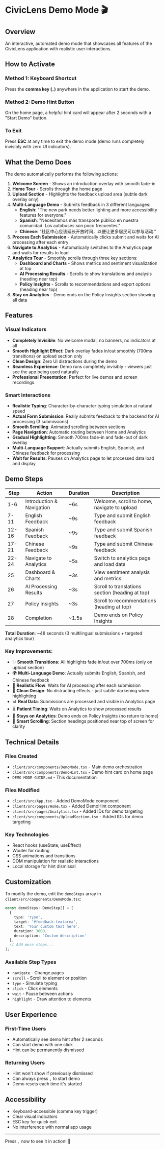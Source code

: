 # CivicLens Demo Mode 🎬

## Overview
An interactive, automated demo mode that showcases all features of the CivicLens application with realistic user interactions.

## How to Activate

### Method 1: Keyboard Shortcut
Press the **comma key (`,`)** anywhere in the application to start the demo.

### Method 2: Demo Hint Button
On the home page, a helpful hint card will appear after 2 seconds with a "Start Demo" button.

### To Exit
Press **ESC** at any time to exit the demo mode (demo runs completely invisibly with zero UI indicators).

## What the Demo Does

The demo automatically performs the following actions:

1. **Welcome Screen** - Shows an introduction overlay with smooth fade-in
2. **Home Tour** - Scrolls through the home page
3. **Upload Section** - Highlights the feedback upload area (subtle dark overlay only)
4. **Multi-Language Demo** - Submits feedback in 3 different languages:
   - **English**: "The new park needs better lighting and more accessibility features for everyone."
   - **Spanish**: "Necesitamos más transporte público en nuestra comunidad. Los autobuses son poco frecuentes."
   - **Chinese**: "社区中心应该延长开放时间，以便让更多居民可以参与活动."
5. **Process Each Submission** - Automatically clicks submit and waits for AI processing after each entry
6. **Navigate to Analytics** - Automatically switches to the Analytics page and waits for results to load
7. **Analytics Tour** - Smoothly scrolls through three key sections:
   - **Dashboard and Charts** - Shows metrics and sentiment visualization at top
   - **AI Processing Results** - Scrolls to show translations and analysis (heading near top)
   - **Policy Insights** - Scrolls to recommendations and export options (heading near top)
8. **Stay on Analytics** - Demo ends on the Policy Insights section showing all data

## Features

### Visual Indicators
- **Completely Invisible**: No welcome modal, no banners, no indicators at all
- **Smooth Highlight Effect**: Dark overlay fades in/out smoothly (700ms transitions) on upload section only
- **Clean Design**: Zero UI distractions during the demo
- **Seamless Experience**: Demo runs completely invisibly - viewers just see the app being used naturally
- **Professional Presentation**: Perfect for live demos and screen recordings

### Smart Interactions
- **Realistic Typing**: Character-by-character typing simulation at natural speed
- **Actual Form Submission**: Really submits feedback to the backend for AI processing (3 submissions)
- **Smooth Scrolling**: Animated scrolling between sections
- **Page Navigation**: Automatic routing between Home and Analytics
- **Gradual Highlighting**: Smooth 700ms fade-in and fade-out of dark overlay
- **Multi-Language Support**: Actually submits English, Spanish, and Chinese feedback for processing
- **Wait for Results**: Pauses on Analytics page to let processed data load and display

## Demo Steps

| Step | Action | Duration | Description |
|------|--------|----------|-------------|
| 1-6 | Introduction & Navigation | ~6s | Welcome, scroll to home, navigate to upload |
| 7-11 | English Feedback | ~9s | Type and submit English feedback |
| 12-16 | Spanish Feedback | ~9s | Type and submit Spanish feedback |
| 17-21 | Chinese Feedback | ~9s | Type and submit Chinese feedback |
| 22-24 | Navigate to Analytics | ~5s | Switch to analytics page and load data |
| 25 | Dashboard & Charts | ~3s | View sentiment analysis and metrics |
| 26 | AI Processing Results | ~3s | Scroll to translations section (heading at top) |
| 27 | Policy Insights | ~3s | Scroll to recommendations (heading at top) |
| 28 | Completion | ~1.5s | Demo ends on Policy Insights |

**Total Duration**: ~48 seconds (3 multilingual submissions + targeted analytics tour)

### Key Improvements:
- ✨ **Smooth Transitions**: All highlights fade in/out over 700ms (only on upload section)
- 🌍 **Multi-Language Demo**: Actually submits English, Spanish, and Chinese feedback
- 🎯 **Realistic Flow**: Waits for AI processing after each submission
- 💫 **Clean Design**: No distracting effects - just subtle darkening when highlighting
- 📊 **Real Data**: Submissions are processed and visible in Analytics page
- ⏳ **Patient Timing**: Waits on Analytics to show processed results
- 🏁 **Stays on Analytics**: Demo ends on Policy Insights (no return to home)
- 📍 **Smart Scrolling**: Section headings positioned near top of screen for clarity

## Technical Details

### Files Created
- `client/src/components/DemoMode.tsx` - Main demo orchestration
- `client/src/components/DemoHint.tsx` - Demo hint card on home page
- `DEMO-MODE-GUIDE.md` - This documentation

### Files Modified
- `client/src/App.tsx` - Added DemoMode component
- `client/src/pages/Home.tsx` - Added DemoHint component
- `client/src/pages/Analytics.tsx` - Added IDs for demo targeting
- `client/src/components/UploadSection.tsx` - Added IDs for demo targeting

### Key Technologies
- React hooks (useState, useEffect)
- Wouter for routing
- CSS animations and transitions
- DOM manipulation for realistic interactions
- Local storage for hint dismissal

## Customization

To modify the demo, edit the `demoSteps` array in `client/src/components/DemoMode.tsx`:

```typescript
const demoSteps: DemoStep[] = [
  { 
    type: 'type', 
    target: '#feedback-textarea', 
    text: 'Your custom text here',
    duration: 3000,
    description: 'Custom description'
  },
  // Add more steps...
];
```

### Available Step Types
- `navigate` - Change pages
- `scroll` - Scroll to element or position
- `type` - Simulate typing
- `click` - Click elements
- `wait` - Pause between actions
- `highlight` - Draw attention to elements

## User Experience

### First-Time Users
- Automatically see demo hint after 2 seconds
- Can start demo with one click
- Hint can be permanently dismissed

### Returning Users
- Hint won't show if previously dismissed
- Can always press `,` to start demo
- Demo resets each time it's started

## Accessibility
- Keyboard-accessible (comma key trigger)
- Clear visual indicators
- ESC key for quick exit
- No interference with normal app usage

---

Press `,` now to see it in action! 🚀

